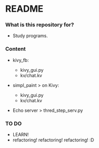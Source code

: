 # README #

### What is this repository for? ###

* Study programs.

### Content ###
* kivy_fb:
    * kivy_gui.py
    * kv/chat.kv
* simpl_paint > on Kivy:
    * kivy_gui.py
    * kv/chat.kv

* Echo server > thred_step_serv.py

### TO DO ###
* LEARN!
* refactoring! refactoring! refactoring! :D
